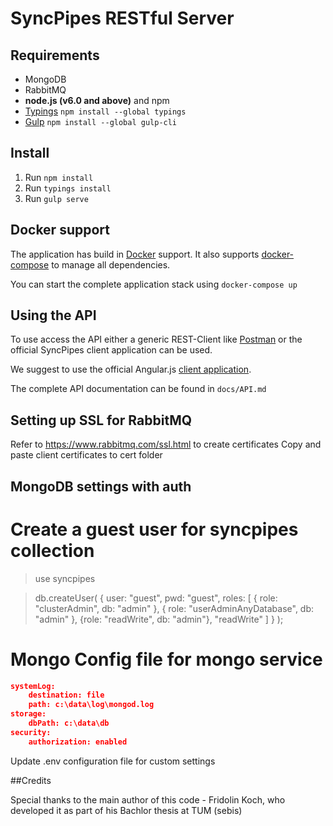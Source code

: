 # SyncPipes RESTful Server

## Requirements

* MongoDB
* RabbitMQ
* __node.js (v6.0 and above)__ and npm
* [Typings](https://github.com/typings/typings) `npm install --global typings`
* [Gulp](http://gulpjs.com/) `npm install --global gulp-cli`

## Install

1. Run `npm install`
1. Run `typings install` 
1. Run `gulp serve`

## Docker support

The application has build in [Docker](https://www.docker.com/) support. It also supports [docker-compose](https://github.com/docker/compose) to manage all dependencies.

You can start the complete application stack using `docker-compose up`

## Using the API

To use access the API either a generic REST-Client like [Postman](https://www.getpostman.com/) or the official SyncPipes client application can be used.

We suggest to use the official Angular.js [client application](https://github.com/sebischair/syncpipes-client).

The complete API documentation can be found in `docs/API.md`


## Setting up SSL for RabbitMQ
Refer to https://www.rabbitmq.com/ssl.html to create certificates
Copy and paste client certificates to cert folder 


## MongoDB settings with auth

# Create a guest user for syncpipes collection
> use syncpipes

> db.createUser( { user: "guest", pwd: "guest", roles: [ { role: "clusterAdmin", db: "admin" }, { role: "userAdminAnyDatabase", db: "admin" }, {role: "readWrite", db: "admin"}, "readWrite" ] } );

# Mongo Config file for mongo service
```json
systemLog:
    destination: file
    path: c:\data\log\mongod.log
storage:
    dbPath: c:\data\db
security:
    authorization: enabled
```

Update .env configuration file for custom settings

##Credits

Special thanks to the main author of this code - Fridolin Koch, who developed it as part of his Bachlor thesis at TUM (sebis)
